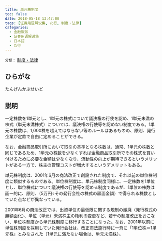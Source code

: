 ```yaml
---
title: 単元株制度
toc: false
date: 2018-05-18 13:47:00
tags: [证券用语解说集, た行, 制度・法律]
categories:
  - 金融服务
  - 证券用语解说集
  - 日本語
  - た行
---
```


`分類：` [制度・法律](/tags/制度・法律/)

## ひらがな

たんげんかぶせいど

## 説明

一定株数を1単元とし、1単元の株式について議決権の行使を認め、1単元未満の株式（単元未満株式）については、議決権の行使等を認めない制度である。1単元の株数は、1,000株を超えてはならない等のルールはあるものの、原則、発行企業が定款で自由に定めることができる。

なお、金融商品取引所において取引の基準となる株数は、通常、1単元の株数と同じであるため、1単元の株数を少なくすれば金融商品取引所でその株式を買い付けるために必要な金額は少なくなり、流動性の向上が期待できるというメリットがある一方で、株主の管理コストが増大するというデメリットもある。

単元株制度は、2001年6月の商法改正で創設された制度で、それ以前の単位株制度に類似するものである。単位株制度は、単元株制度同様に、一定株数を1単位とし、単位株式について議決権の行使等を認める制度であるが、1単位の株数は画一的に、原則、（5万円÷その発行会社の株式の額面金額）で得られる株数としていた点などが異なっている。

2001年6月の商法改正では、出資単位の最低限に関する規制の撤廃（発行株式の無額面化）、単位（単元）未満株主の権利の変更など、若干の制度改正をおこない、単位株制度から単元株制度に移行することになった。なお、2001年以前に単位株制度を採用していた発行会社は、改正商法施行時に一斉に「1単位株＝1単元株」とみなされた（1単元に満たない場合は、単元未満株）。
